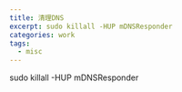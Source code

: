 ```yaml
---
title: 清理DNS
excerpt: sudo killall -HUP mDNSResponder
categories: work
tags:
  - misc
---
```

sudo killall -HUP mDNSResponder
